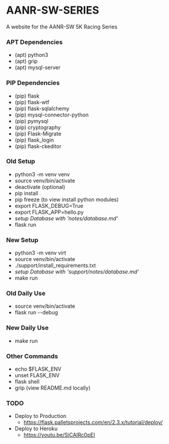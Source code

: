 # AANR-SW-SERIES
A website for the AANR-SW 5K Racing Series

### APT Dependencies
- (apt) python3 
- (apt) grip
- (apt) mysql-server

### PIP Dependencies
- (pip) flask
- (pip) flask-wtf
- (pip) flask-sqlalchemy
- (pip) mysql-connector-python
- (pip) pymysql
- (pip) cryptography
- (pip) Flask-Migrate
- (pip) flask_login
- (pip) flask-ckeditor

### Old Setup
- python3 -m venv venv
- source venv/bin/activate
- deactivate (optional)
- pip install <dependencies>
- pip freeze (to view install python modules)
- export FLASK_DEBUG=True
- export FLASK_APP=hello.py
- *setup Database with 'notes/database.md'*
- flask run

### New Setup
- python3 -m venv virt
- source venv/bin/activate
- ./support/install_requirements.txt
- *setup Database with 'support/notes/database.md'*
- make run

### Old Daily Use
- source venv/bin/activate
- flask run --debug

### New Daily Use
- make run

### Other Commands
- echo $FLASK_ENV
- unset FLASK_ENV
- flask shell
- grip (view README.md locally)

### TODO
- Deploy to Production
    - https://flask.palletsprojects.com/en/2.3.x/tutorial/deploy/
- Deploy to Heroku
    - https://youtu.be/SiCAIRc0pEI